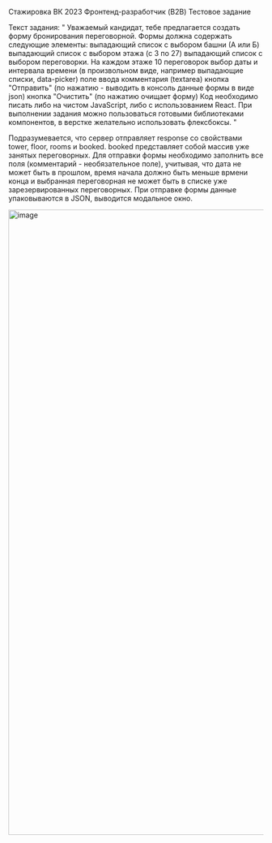 Стажировка ВК 2023 Фронтенд-разработчик (B2B)
Тестовое задание

Текст задания: " Уважаемый кандидат, тебе предлагается создать форму бронирования переговорной. Формы должна содержать следующие элементы:
выпадающий список с выбором башни (А или Б)
выпадающий список с выбором этажа (с 3 по 27)
выпадающий список с выбором переговорки. На каждом этаже 10 переговорок
выбор даты и интервала времени (в произвольном виде, например выпадающие списки, data-picker)
поле ввода комментария (textarea)
кнопка "Отправить" (по нажатию - выводить в консоль данные формы в виде json)
кнопка "Очистить" (по нажатию очищает форму)
Код необходимо писать либо на чистом JavaScript, либо с использованием React. При выполнении задания можно пользоваться готовыми библиотеками компонентов, в верстке желательно использовать флексбоксы. "

Подразумевается, что сервер отправляет response со свойствами tower, floor, rooms и booked. booked представляет собой массив уже занятых переговорных. 
Для отправки формы необходимо заполнить все поля (комментарий - необязательное поле), учитывая, что дата не может быть в прошлом, время начала должно быть меньше врмени конца и выбранная переговорная не может быть в списке уже зарезервированных переговорных. 
При отправке формы данные упаковываются в JSON, выводится модальное окно. 

<img width="1233" alt="image" src="https://github.com/CAPVOK/vk2023/assets/102176180/7622870d-a08b-4562-9896-7a8d5cfc3b46">

